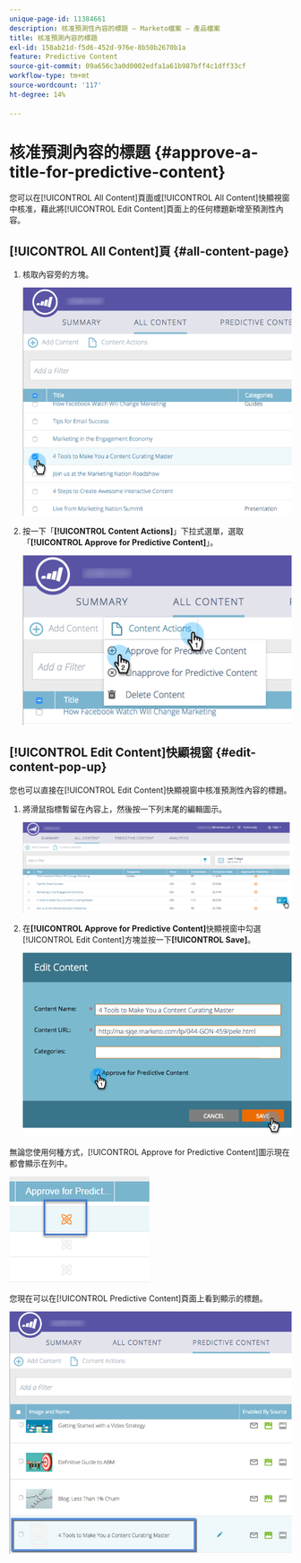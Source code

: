 ```yaml
---
unique-page-id: 11384661
description: 核准預測性內容的標題 — Marketo檔案 — 產品檔案
title: 核准預測內容的標題
exl-id: 158ab21d-f5d6-452d-976e-8b50b2670b1a
feature: Predictive Content
source-git-commit: 09a656c3a0d0002edfa1a61b987bff4c1dff33cf
workflow-type: tm+mt
source-wordcount: '117'
ht-degree: 14%

---
```


# 核准預測內容的標題 {#approve-a-title-for-predictive-content}

您可以在[!UICONTROL All Content]頁面或[!UICONTROL All Content]快顯視窗中核准，藉此將[!UICONTROL Edit Content]頁面上的任何標題新增至預測性內容。

## [!UICONTROL All Content]頁 {#all-content-page}

1. 核取內容旁的方塊。

   ![](assets/image2017-10-3-9-3a9-3a47.png)

1. 按一下「**[!UICONTROL Content Actions]**」下拉式選單，選取「**[!UICONTROL Approve for Predictive Content]**」。

   ![](assets/image2017-10-3-9-3a10-3a31.png)

## [!UICONTROL Edit Content]快顯視窗 {#edit-content-pop-up}

您也可以直接在[!UICONTROL Edit Content]快顯視窗中核准預測性內容的標題。

1. 將滑鼠指標暫留在內容上，然後按一下列末尾的編輯圖示。

   ![](assets/image2017-10-3-9-3a14-3a55.png)

1. 在&#x200B;**[!UICONTROL Approve for Predictive Content]**&#x200B;快顯視窗中勾選[!UICONTROL Edit Content]方塊並按一下&#x200B;**[!UICONTROL Save]**。

   ![](assets/image2017-10-3-9-3a15-3a35.png)

無論您使用何種方式，[!UICONTROL Approve for Predictive Content]圖示現在都會顯示在列中。

![](assets/five.png)

您現在可以在[!UICONTROL Predictive Content]頁面上看到顯示的標題。

![](assets/image2017-10-3-9-3a16-3a45.png)

